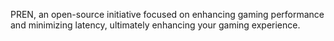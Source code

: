PREN, an open-source initiative focused on enhancing gaming performance and minimizing latency, ultimately enhancing your gaming experience.
